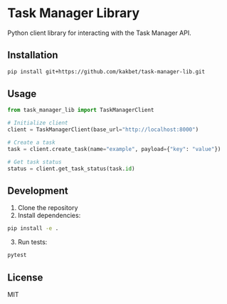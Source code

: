 # Task Manager Library

Python client library for interacting with the Task Manager API.

## Installation

```bash
pip install git+https://github.com/kakbet/task-manager-lib.git
```

## Usage

```python
from task_manager_lib import TaskManagerClient

# Initialize client
client = TaskManagerClient(base_url="http://localhost:8000")

# Create a task
task = client.create_task(name="example", payload={"key": "value"})

# Get task status
status = client.get_task_status(task.id)
```

## Development

1. Clone the repository
2. Install dependencies:
```bash
pip install -e .
```

3. Run tests:
```bash
pytest
```

## License

MIT
